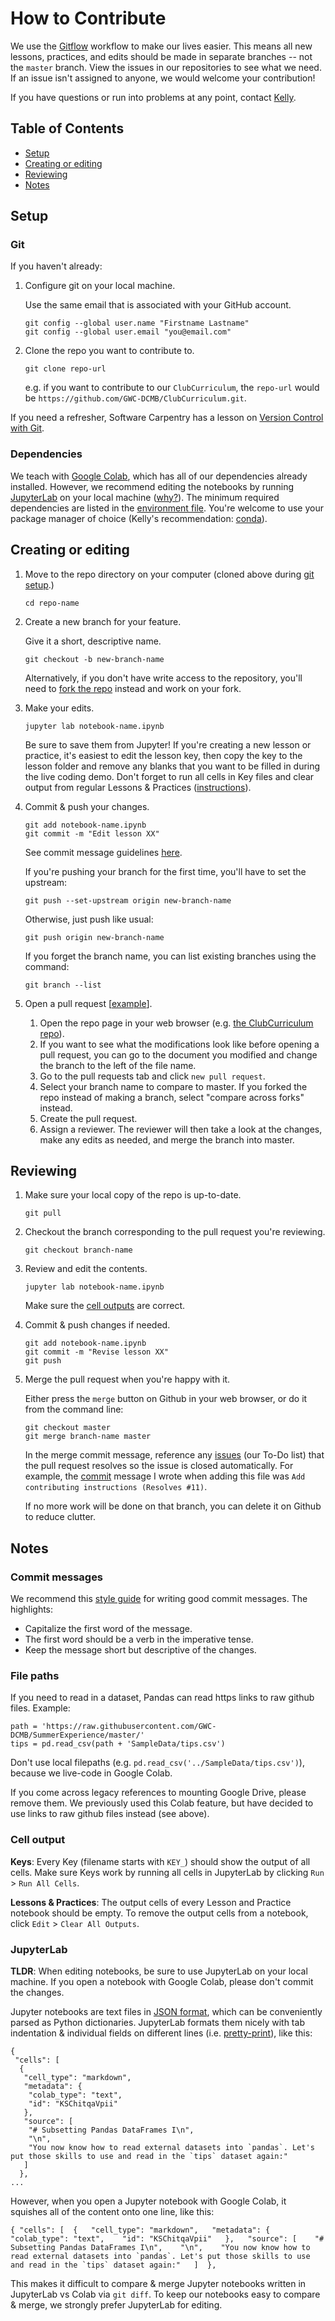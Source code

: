 # How to Contribute

We use the [Gitflow](https://www.atlassian.com/git/tutorials/comparing-workflows/gitflow-workflow) workflow to make our lives easier. This means all new lessons, practices, and edits should be made in separate branches -- not the `master` branch.
View the issues in our repositories to see what we need. If an issue isn't assigned to anyone, we would welcome your contribution!

If you have questions or run into problems at any point, contact [Kelly](mailto:sovacool@umich.edu).

## Table of Contents

- [Setup](#setup)
- [Creating or editing](#creating-or-editing)
- [Reviewing](#reviewing)
- [Notes](#notes)

## Setup

### Git

If you haven't already:

1. Configure git on your local machine.

    Use the same email that is associated with your GitHub account.
    ```
    git config --global user.name "Firstname Lastname"
    git config --global user.email "you@email.com"
    ```

1. Clone the repo you want to contribute to.
    ```
    git clone repo-url
    ```
    
    e.g. if you want to contribute to our `ClubCurriculum`, the `repo-url` would be `https://github.com/GWC-DCMB/ClubCurriculum.git`.

If you need a refresher, Software Carpentry has a lesson on [Version Control with Git](http://swcarpentry.github.io/git-novice/).

### Dependencies

We teach with [Google Colab](https://colab.research.google.com), which has all of our dependencies already installed. 
However, we recommend editing the notebooks by running [JupyterLab](https://jupyterlab.readthedocs.io/en/stable/) on your local machine ([why?](#jupyterlab)). 
The minimum required dependencies are listed in the [environment file](environment.yml). 
You're welcome to use your package manager of choice (Kelly's recommendation: [conda](https://docs.conda.io/en/latest/miniconda.html)).

## Creating or editing

1. Move to the repo directory on your computer (cloned above during [git setup](#git).)

    ```
    cd repo-name
    ```

1. Create a new branch for your feature.
    
    Give it a short, descriptive name.
    ```
    git checkout -b new-branch-name
    ```
    Alternatively, if you don't have write access to the repository, you'll need to [fork the repo](https://help.github.com/en/articles/fork-a-repo) instead and work on your fork.

1. Make your edits.
    ```
    jupyter lab notebook-name.ipynb
    ```
    Be sure to save them from Jupyter!
    If you're creating a new lesson or practice, it's easiest to edit the lesson key, 
    then copy the key to the lesson folder and remove any blanks that you want to be filled in during the live coding demo.
    Don't forget to run all cells in Key files and clear output from regular Lessons & Practices ([instructions](#cell-output)).

1. Commit & push your changes.
    ```
    git add notebook-name.ipynb
    git commit -m "Edit lesson XX"
    ```
    See commit message guidelines [here](#commit-messages).
    
    If you're pushing your branch for the first time, you'll have to set the upstream:
    ```
    git push --set-upstream origin new-branch-name
    ```

    Otherwise, just push like usual:
    ```
    git push origin new-branch-name
    ```

    If you forget the branch name, you can list existing branches using the command:
    ```
    git branch --list
    ```

1. Open a pull request [[example](https://github.com/GWC-DCMB/ClubCurriculum/pull/21)].
    1. Open the repo page in your web browser (e.g. [the ClubCurriculum repo](https://github.com/GWC-DCMB/ClubCurriculum)).
    1. If you want to see what the modifications look like before opening a pull request, you can go to the document you modified and change the branch to the left of the file name. 
    1. Go to the pull requests tab and click `new pull request`.
    1. Select your branch name to compare to master. If you forked the repo instead of making a branch, select "compare across forks" instead.
    1. Create the pull request.
    1. Assign a reviewer.
    The reviewer will then take a look at the changes, make any edits as needed, and merge the branch into master.

## Reviewing

1. Make sure your local copy of the repo is up-to-date.
    ```
    git pull
    ```
1. Checkout the branch corresponding to the pull request you're reviewing.
    ```
    git checkout branch-name
    ```
1. Review and edit the contents.
    ```
    jupyter lab notebook-name.ipynb
    ```
    Make sure the [cell outputs](#cell-output) are correct.
    
1. Commit & push changes if needed.
    ```
    git add notebook-name.ipynb
    git commit -m "Revise lesson XX"
    git push
    ```

1. Merge the pull request when you're happy with it.

    Either press the `merge` button on Github in your web browser,
    or do it from the command line:
    ```
    git checkout master
    git merge branch-name master
    ```
    In the merge commit message, reference any [issues](https://github.com/GWC-DCMB/ClubCurriculum/issues) (our To-Do list) that the pull request resolves so the issue is closed automatically. 
    For example, the [commit](https://github.com/GWC-DCMB/ClubCurriculum/commit/e871017fc77fe2023f2488d3c18ae4baaee5b03f) message I wrote when adding this file was `Add contributing instructions (Resolves #11)`.
    
    If no more work will be done on that branch, you can delete it on Github to reduce clutter.

## Notes

### Commit messages

We recommend this [style guide](https://chris.beams.io/posts/git-commit/) for writing good commit messages.
The highlights:
- Capitalize the first word of the message.
- The first word should be a verb in the imperative tense.
- Keep the message short but descriptive of the changes.

### File paths

If you need to read in a dataset, Pandas can read https links to raw github files. Example:

```
path = 'https://raw.githubusercontent.com/GWC-DCMB/SummerExperience/master/'
tips = pd.read_csv(path + 'SampleData/tips.csv')
```
    
Don't use local filepaths (e.g. `pd.read_csv('../SampleData/tips.csv')`), because we live-code in Google Colab.

If you come across legacy references to mounting Google Drive, please remove them. We previously used this Colab feature, but have decided to use links to raw github files instead (see above).

### Cell output

**Keys**:
Every Key (filename starts with `KEY_`) should show the output of all cells.  Make sure Keys work by running all cells in JupyterLab by clicking `Run` > `Run All Cells`. 

**Lessons & Practices**:
The output cells of every Lesson and Practice notebook should be empty. To remove the output cells from a notebook, click `Edit` > `Clear All Outputs`.

### JupyterLab

**TLDR**: When editing notebooks, be sure to use JupyterLab on your local machine. If you open a notebook with Google Colab, please don't commit the changes.

Jupyter notebooks are text files in [JSON format](https://www.json.org/), which can be conveniently parsed as Python dictionaries. JupyterLab formats them nicely with tab indentation & individual fields on different lines (i.e. [pretty-print](https://docs.python.org/3.4/library/pprint.html)), like this:

```
{
 "cells": [
  {
   "cell_type": "markdown",
   "metadata": {
    "colab_type": "text",
    "id": "KSChitqaVpii"
   },
   "source": [
    "# Subsetting Pandas DataFrames I\n",
    "\n",
    "You now know how to read external datasets into `pandas`. Let's put those skills to use and read in the `tips` dataset again:"
   ]
  },
...
```

However, when you open a Jupyter notebook with Google Colab, it squishes all of the content onto one line, like this:
```
{ "cells": [  {   "cell_type": "markdown",   "metadata": {    "colab_type": "text",    "id": "KSChitqaVpii"   },   "source": [    "# Subsetting Pandas DataFrames I\n",    "\n",    "You now know how to read external datasets into `pandas`. Let's put those skills to use and read in the `tips` dataset again:"   ]  },
```

This makes it difficult to compare & merge Jupyter notebooks written in JupyterLab vs Colab via `git diff`.
To keep our notebooks easy to compare & merge, we strongly prefer JupyterLab for editing.
